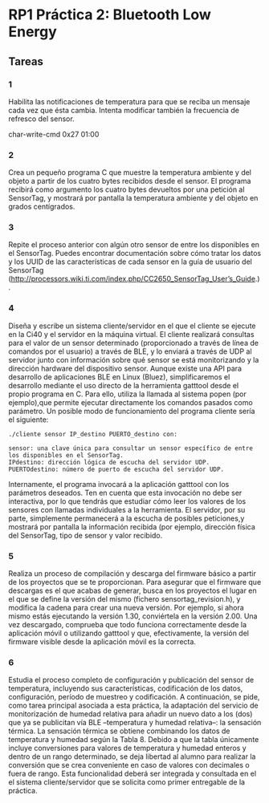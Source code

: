 # RP1 Práctica 2: Bluetooth Low Energy
##  Tareas  


###  1
Habilita las notificaciones de temperatura para que se reciba un mensaje cada vez que ésta cambia. Intenta modificar también la frecuencia de refresco del sensor. 

char-write-cmd 0x27 01:00

### 2
Crea un pequeño programa C que muestre la temperatura ambiente y del objeto a partir de los cuatro bytes recibidos desde el sensor. El programa recibirá como argumento los cuatro bytes devueltos por una petición al SensorTag, y mostrará por pantalla la temperatura ambiente y del objeto en grados centígrados. 

### 3
Repite el proceso anterior con algún otro sensor de entre los disponibles en el SensorTag. Puedes encontrar documentación sobre cómo tratar los datos y los UUID de las características de cada sensor en la guía de usuario del SensorTag (http://processors.wiki.ti.com/index.php/CC2650_SensorTag_User’s_Guide.). 

### 4
Diseña y escribe un sistema cliente/servidor en el que el cliente se ejecute en la Ci40 y el servidor en la máquina virtual. El cliente realizará consultas para el valor de un sensor determinado (proporcionado a través de línea de comandos por el usuario) a través de BLE, y lo enviará a través de UDP al servidor junto con información sobre qué sensor se está monitorizando y la dirección hardware del dispositivo sensor. Aunque existe una API para desarrollo de aplicaciones BLE en Linux (Bluez), simplificaremos el desarrollo mediante el uso directo de la herramienta gatttool desde el propio programa en C. Para ello, utiliza la llamada al sistema popen (por ejemplo),que permite ejecutar directamente los comandos pasados como parámetro. Un posible modo de funcionamiento del programa cliente sería el siguiente:

    ./cliente sensor IP_destino PUERTO_destino con: 

    sensor: una clave única para consultar un sensor específico de entre los disponibles en el SensorTag.
    IPdestino: dirección lógica de escucha del servidor UDP.
    PUERTOdestino: número de puerto de escucha del servidor UDP.

Internamente, el programa invocará a la aplicación gatttool con los parámetros deseados. Ten en cuenta que esta invocación no debe ser interactiva, por lo que tendrás que estudiar cómo leer los valores de los sensores con llamadas individuales a la herramienta. El servidor, por su parte, simplemente permanecerá a la escucha de posibles peticiones,y mostrará por pantalla la información recibida (por ejemplo, dirección física del SensorTag, tipo de sensor y valor recibido. 
###  5
Realiza un proceso de compilación y descarga del firmware básico a partir de los
proyectos que se te proporcionan. Para asegurar que el firmware que descargas es el
que acabas de generar, busca en los proyectos el lugar en el que se define la versión
del mismo (fichero sensortag_revision.h), y modifica la cadena para crear una nueva
versión. Por ejemplo, si ahora mismo estás ejecutando la versión 1.30, conviértela en
la versión 2.00. Una vez descargado, comprueba que todo funciona correctamente
desde la aplicación móvil o utilizando gatttool y que, efectivamente, la versión
del firmware visible desde la aplicación móvil es la correcta.

### 6
Estudia el proceso completo de configuración y publicación del sensor de temperatura,
incluyendo sus características, codificación de los datos, configuración, período
de muestreo y codificación.
A continuación, se pide, como tarea principal asociada a esta práctica, la adaptación
del servicio de monitorización de humedad relativa para añadir un nuevo dato a
los (dos) que ya se publicitan vía BLE –temperatura y humedad relativa–: la sensación
térmica.
La sensación térmica se obtiene combinando los datos de temperatura y humedad
según la Tabla 8. Debido a que la tabla únicamente incluye conversiones para valores
de temperatura y humedad enteros y dentro de un rango determinado, se deja
libertad al alumno para realizar la conversión que se crea conveniente en caso de
valores con decimales o fuera de rango.
Esta funcionalidad deberá ser integrada y consultada en el el sistema cliente/servidor
que se solicita como primer entregable de la práctica.
